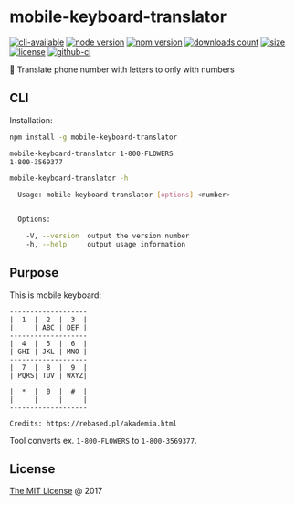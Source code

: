 # mobile-keyboard-translator

[![cli-available](https://badgen.net/static/cli/available/?icon=terminal)](https://runkit.com/npm/mobile-keyboard-translator)
[![node version](https://img.shields.io/node/v/mobile-keyboard-translator.svg)](https://www.npmjs.com/package/mobile-keyboard-translator)
[![npm version](https://badge.fury.io/js/mobile-keyboard-translator.svg)](https://badge.fury.io/js/mobile-keyboard-translator)
[![downloads count](https://img.shields.io/npm/dt/mobile-keyboard-translator.svg)](https://www.npmjs.com/package/mobile-keyboard-translator)
[![size](https://packagephobia.com/badge?p=mobile-keyboard-translator)](https://packagephobia.com/result?p=mobile-keyboard-translator)
[![license](https://img.shields.io/npm/l/mobile-keyboard-translator.svg)](https://piecioshka.mit-license.org)
[![github-ci](https://github.com/piecioshka/mobile-keyboard-translator/actions/workflows/testing.yml/badge.svg)](https://github.com/piecioshka/mobile-keyboard-translator/actions/workflows/testing.yml)

🔨 Translate phone number with letters to only with numbers

## CLI

Installation:

```bash
npm install -g mobile-keyboard-translator
```

```bash
mobile-keyboard-translator 1-800-FLOWERS
1-800-3569377
```

```bash
mobile-keyboard-translator -h

  Usage: mobile-keyboard-translator [options] <number>


  Options:

    -V, --version  output the version number
    -h, --help     output usage information
```

## Purpose

This is mobile keyboard:

    -------------------
    |  1  |  2  |  3  |
    |     | ABC | DEF |
    -------------------
    |  4  |  5  |  6  |
    | GHI | JKL | MNO |
    -------------------
    |  7  |  8  |  9  |
    | PQRS| TUV | WXYZ|
    -------------------
    |  *  |  0  |  #  |
    |     |     |     |
    -------------------

    Credits: https://rebased.pl/akademia.html

Tool converts ex. `1-800-FLOWERS` to `1-800-3569377`.

## License

[The MIT License](https://piecioshka.mit-license.org) @ 2017

